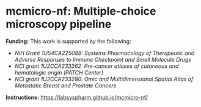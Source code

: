 # mcmicro-nf: Multiple-choice microscopy pipeline

**Funding:** This work is supported by the following:

* *NIH Grant 1U54CA225088: Systems Pharmacology of Therapeutic and Adverse Responses to Immune Checkpoint and Small Molecule Drugs* 
* *NCI grant 1U2CCA233262: Pre-cancer atlases of cutaneous and hematologic origin (PATCH Center)*
* *NCI grant 1U2CCA233280:  Omic and Multidimensional Spatial Atlas of Metastatic Breast and Prostate Cancers*

**Instructions:** https://labsyspharm.github.io/mcmicro-nf/

